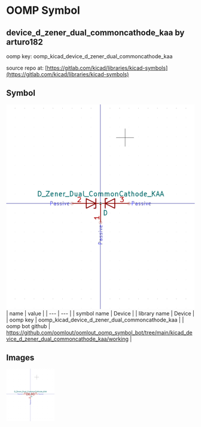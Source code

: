# OOMP Symbol  
## device_d_zener_dual_commoncathode_kaa  by arturo182  
  
oomp key: oomp_kicad_device_d_zener_dual_commoncathode_kaa  
  
source repo at: [https://gitlab.com/kicad/libraries/kicad-symbols](https://gitlab.com/kicad/libraries/kicad-symbols)  
## Symbol  
  
[![working.png](working_600.png)](working.png)  
| name | value | 
| --- | --- | 
| symbol name | Device | 
| library name | Device | 
| oomp key | oomp_kicad_device_d_zener_dual_commoncathode_kaa | 
| oomp bot github | https://github.com/oomlout/oomlout_oomp_symbol_bot/tree/main/kicad_device_d_zener_dual_commoncathode_kaa/working | 
## Images  
  
[![working.png](working_140.png)](working.png)  
